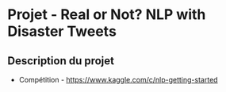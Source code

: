 # Projet - Real or Not? NLP with Disaster Tweets

## Description du projet 

* Compétition - https://www.kaggle.com/c/nlp-getting-started

